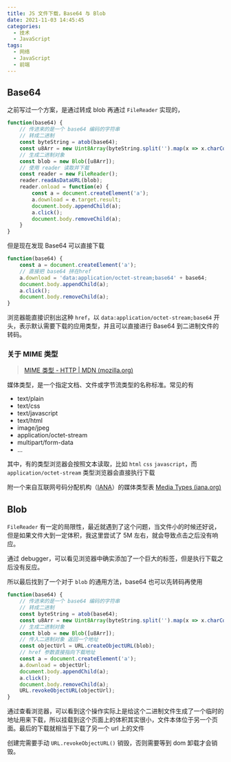 ```yaml
---
title: JS 文件下载，Base64 与 Blob
date: 2021-11-03 14:45:45
categories:
  - 技术
  - JavaScript
tags:
  - 网络
  - JavaScript
  - 前端
---
```


## Base64

之前写过一个方案，是通过转成 blob 再通过 `FileReader` 实现的，

```javascript
function(base64) {
    // 传进来的是一个 base64 编码的字符串
    // 转成二进制
    const byteString = atob(base64);
    const u8Arr = new Uint8Array(byteString.split('').map(x => x.charCodeAt(0)));
    // 生成二进制对象
    const blob = new Blob([u8Arr]);
    // 使用 reader 读取并下载
    const reader = new FileReader();
    reader.readAsDataURL(blob);
    reader.onload = function(e) {
        const a = document.createElement('a');
        a.download = e.target.result;
        document.body.appendChild(a);
        a.click();
        document.body.removeChild(a);
    }
}
```

<!--more-->

但是现在发现 Base64 可以直接下载

```javascript
function(base64) {
    const a = document.createElement('a');
    // 直接把 base64 拼在href
    a.download = 'data:application/octet-stream;base64' + base64;
    document.body.appendChild(a);
    a.click();
    document.body.removeChild(a);
}
```

浏览器能直接识别出这种 `href`，以 `data:application/octet-stream;base64` 开头，表示默认需要下载的应用类型，并且可以直接进行 Base64 到二进制文件的转码。

### 关于 MIME 类型

> [MIME 类型 - HTTP | MDN (mozilla.org)](https://developer.mozilla.org/zh-CN/docs/Web/HTTP/Basics_of_HTTP/MIME_types)

媒体类型，是一个指定文档、文件或字节流类型的名称标准。常见的有

- text/plain
- text/css
- text/javascript
- text/html
- image/jpeg
- application/octet-stream
- multipart/form-data
- ...

其中，有的类型浏览器会按照文本读取，比如 `html` `css` `javascript`，而 `application/octet-stream` 类型浏览器会直接执行下载

附一个来自互联网号码分配机构（[IANA](https://www.iana.org/)）的媒体类型表 [Media Types (iana.org)](https://www.iana.org/assignments/media-types/media-types.xhtml)

## Blob

`FileReader` 有一定的局限性，最近就遇到了这个问题，当文件小的时候还好说，但是如果文件大到一定体积，我这里尝试了 5M 左右，就会导致点击之后没有响应。

通过 debugger，可以看见浏览器中确实添加了一个巨大的标签，但是执行下载之后没有反应。

所以最后找到了一个对于 `blob` 的通用方法，base64 也可以先转码再使用

```javascript
function(base64) {
    // 传进来的是一个 base64 编码的字符串
    // 转成二进制
    const byteString = atob(base64);
    const u8Arr = new Uint8Array(byteString.split('').map(x => x.charCodeAt(0)));
    // 生成二进制对象
    const blob = new Blob([u8Arr]);
    // 传入二进制对象 返回一个地址
    const objectUrl = URL.createObjectURL(blob);
    // href 参数直接指向下载地址
 	const a = document.createElement('a');
    a.download = objectUrl;
    document.body.appendChild(a);
    a.click();
    document.body.removeChild(a);
    URL.revokeObjectURL(objectUrl);
}
```

通过查看浏览器，可以看到这个操作实际上是给这个二进制文件生成了一个临时的地址用来下载，所以挂载到这个页面上的体积其实很小，文件本体位于另一个页面。最后的下载就相当于下载了另一个 url 上的文件

创建完需要手动 `URL.revokeObjectURL()` 销毁，否则需要等到 dom 卸载才会销毁。

